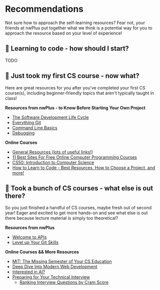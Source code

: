 # Recommendations
Not sure how to approach the self-learning resources? Fear not, your friends at nwPlus put together what we think is a potential way for you to approach the resource based on your level of experience!

## 🌱 Learning to code - how should I start?
TODO

## 🌿 Just took my first CS course - now what?
Here are great resources for you after you've completed your first CS course(s), including beginner-friendly topics that aren't typically taught in class!

**Resources from nwPlus - to Know Before Starting Your Own Project**
- [The Software Development Life Cycle](/1-getting-started/software-development-lifecycle.md)
- [Everything Git](git-recs.md)
- [Command Line Basics](/2-beginner/command-line-basics.md)
- [Debugging](/2-beginner/debugging.md)

**Online Courses**
- [General Resources (lots of useful links!)](/2-beginner/general-resources.md)
- [11 Best Sites For Free Online Computer Programming Courses](https://www.makeuseof.com/tag/best-free-online-computer-programming-courses/)
- [CS50: Introduction to Computer Science](https://online-learning.harvard.edu/course/cs50-introduction-computer-science)
- [How to Learn to Code - Best Resources, How to Choose a Project, and more!](https://youtu.be/WKuNWrxuJ9g)

## 🌳 Took a bunch of CS courses - what else is out there?
So you just finished a handful of CS courses, maybe fresh out of second year! Eager and excited to get more hands-on and see what else is out there because lecture material is simply too theoretical? 

**Resources from nwPlus**
- [Welcome to APIs](/3-intermediate/apis.md)
- [Level up Your Git Skills](git-recs.md)

**Online Courses && More Resources**
- [MIT: The Missing Semester of Your CS Education](https://missing.csail.mit.edu/)
- [Deep Dive Into Modern Web Development](https://fullstackopen.com/en/)
- [Interested in AI?](https://www.elementsofai.com/)
- [Preparing for Your Technical Interview](https://github.com/jwasham/coding-interview-university)
    - [Ranking Interview Questions by Cram Score](https://jeremyaguilon.me/blog/ranking_interview_questions_by_cram_score)
